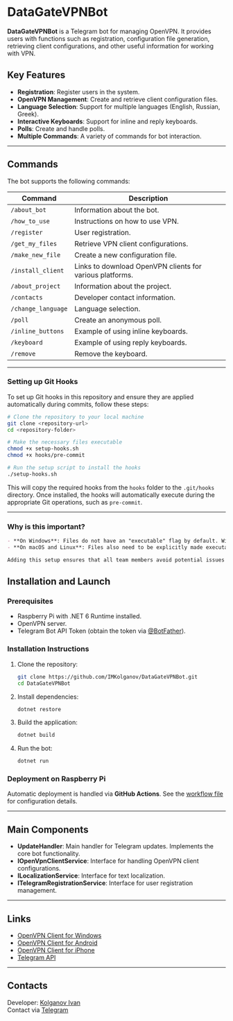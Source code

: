 # DataGateVPNBot

**DataGateVPNBot** is a Telegram bot for managing OpenVPN. It provides users with functions such as registration, configuration file generation, retrieving client configurations, and other useful information for working with VPN.

## Key Features

- **Registration**: Register users in the system.
- **OpenVPN Management**: Create and retrieve client configuration files.
- **Language Selection**: Support for multiple languages (English, Russian, Greek).
- **Interactive Keyboards**: Support for inline and reply keyboards.
- **Polls**: Create and handle polls.
- **Multiple Commands**: A variety of commands for bot interaction.

---

## Commands

The bot supports the following commands:

| Command                   | Description                                                             |
|---------------------------|-------------------------------------------------------------------------|
| `/about_bot`              | Information about the bot.                                              |
| `/how_to_use`             | Instructions on how to use VPN.                                         |
| `/register`               | User registration.                                                      |
| `/get_my_files`           | Retrieve VPN client configurations.                                     |
| `/make_new_file`          | Create a new configuration file.                                        |
| `/install_client`         | Links to download OpenVPN clients for various platforms.                |
| `/about_project`          | Information about the project.                                          |
| `/contacts`               | Developer contact information.                                          |
| `/change_language`        | Language selection.                                                     |
| `/poll`                   | Create an anonymous poll.                                               |
| `/inline_buttons`         | Example of using inline keyboards.                                      |
| `/keyboard`               | Example of using reply keyboards.                                       |
| `/remove`                 | Remove the keyboard.                                                    |

---

### Setting up Git Hooks

To set up Git hooks in this repository and ensure they are applied automatically during commits, follow these steps:

```bash
# Clone the repository to your local machine
git clone <repository-url>
cd <repository-folder>

# Make the necessary files executable
chmod +x setup-hooks.sh
chmod +x hooks/pre-commit

# Run the setup script to install the hooks
./setup-hooks.sh
```

This will copy the required hooks from the `hooks` folder to the `.git/hooks` directory. Once installed, the hooks will automatically execute during the appropriate Git operations, such as `pre-commit`.

---

### Why is this important?

```markdown
- **On Windows**: Files do not have an "executable" flag by default. Without it, scripts cannot run, especially if you are using WSL, Git Bash, or other Linux-like shells on Windows.
- **On macOS and Linux**: Files also need to be explicitly made executable for them to work as intended.

Adding this setup ensures that all team members avoid potential issues and can easily activate hooks on their local environments.
```

## Installation and Launch

### Prerequisites
- Raspberry Pi with .NET 6 Runtime installed.
- OpenVPN server.
- Telegram Bot API Token (obtain the token via [@BotFather](https://t.me/BotFather)).

### Installation Instructions
1. Clone the repository:
   ```bash
   git clone https://github.com/IMKolganov/DataGateVPNBot.git
   cd DataGateVPNBot
   ```

2. Install dependencies:
   ```bash
   dotnet restore
   ```

3. Build the application:
   ```bash
   dotnet build
   ```

4. Run the bot:
   ```bash
   dotnet run
   ```

### Deployment on Raspberry Pi
Automatic deployment is handled via **GitHub Actions**. See the [workflow file](.github/workflows/deploy.yml) for configuration details.

---

## Main Components

- **UpdateHandler**: Main handler for Telegram updates. Implements the core bot functionality.
- **IOpenVpnClientService**: Interface for handling OpenVPN client configurations.
- **ILocalizationService**: Interface for text localization.
- **ITelegramRegistrationService**: Interface for user registration management.

---

## Links

- [OpenVPN Client for Windows](https://openvpn.net/client-connect-vpn-for-windows/)
- [OpenVPN Client for Android](https://play.google.com/store/apps/details?id=net.openvpn.openvpn)
- [OpenVPN Client for iPhone](https://apps.apple.com/app/openvpn-connect/id590379981)
- [Telegram API](https://core.telegram.org/bots/api)

---

## Contacts

Developer: [Kolganov Ivan](https://github.com/IMKolganov)  
Contact via [Telegram](https://t.me/KolganovIvan)
